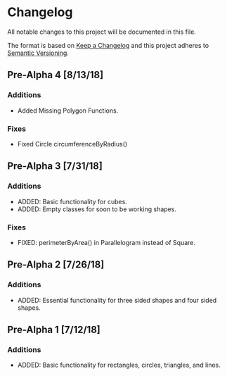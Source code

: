 # Changelog
All notable changes to this project will be documented in this file.

The format is based on [Keep a Changelog](http://keepachangelog.com/en/1.0.0/)
and this project adheres to [Semantic Versioning](http://semver.org/spec/v2.0.0.html).

## Pre-Alpha 4 [8/13/18]
### Additions
- Added Missing Polygon Functions.

### Fixes
- Fixed Circle circumferenceByRadius()

## Pre-Alpha 3 [7/31/18]
### Additions
- ADDED: Basic functionality for cubes.
- ADDED: Empty classes for soon to be working shapes.

### Fixes
- FIXED: perimeterByArea() in Parallelogram instead of Square.

## Pre-Alpha 2 [7/26/18]
### Additions
- ADDED: Essential functionality for three sided shapes and four sided shapes.

## Pre-Alpha 1 [7/12/18]
### Additions
- ADDED: Basic functionality for rectangles, circles, triangles, and lines.
